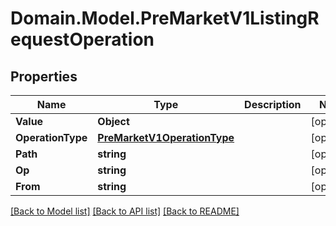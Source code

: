 # Domain.Model.PreMarketV1ListingRequestOperation
## Properties

Name | Type | Description | Notes
------------ | ------------- | ------------- | -------------
**Value** | **Object** |  | [optional] 
**OperationType** | [**PreMarketV1OperationType**](PreMarketV1OperationType.md) |  | [optional] 
**Path** | **string** |  | [optional] 
**Op** | **string** |  | [optional] 
**From** | **string** |  | [optional] 

[[Back to Model list]](../README.md#documentation-for-models) [[Back to API list]](../README.md#documentation-for-api-endpoints) [[Back to README]](../README.md)

